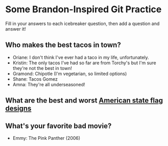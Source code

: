 # Some Brandon-Inspired Git Practice
Fill in your answers to each icebreaker question, then add a question and answer it!

## Who makes the best tacos in town? 
* Oriane: I don't think I've ever had a taco in my life, unfortunately. 
* Kristin: The only tacos I've had so far are from Torchy's but I'm sure they're not the best in town!
* Gramond: Chipotle (I'm vegetarian, so limited options)
* Shane: Tacos Gomez
* Amna: They're all underseasoned!

## What are the best and worst [American state flag designs](https://en.wikipedia.org/wiki/Flags_of_the_U.S._states_and_territories)

## What's your favorite bad movie?
* Emmy: The Pink Panther (2006)